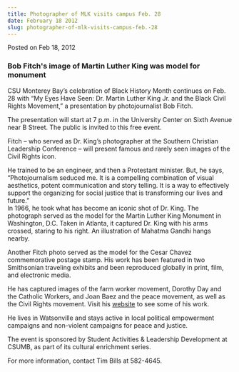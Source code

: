 ```yaml
---
title: Photographer of MLK visits campus Feb. 28
date: February 18 2012
slug: photographer-of-mlk-visits-campus-feb.-28
---
```


 



<span class="date">Posted on Feb 18, 2012    </span>
<h3>Bob Fitch&apos;s image of Martin Luther King was model for
monument</h3>
<p>CSU Monterey Bay&#x2019;s celebration of Black History Month continues
on Feb. 28 with &#x201C;My Eyes Have Seen: Dr. Martin Luther King Jr. and
the Black Civil Rights Movement,&#x201D; a presentation by photojournalist
Bob Fitch.</p>
<p>The presentation will start at 7 p.m. in the University Center
on Sixth Avenue near B Street. The public is invited to this free
event.</p>
<p>Fitch &#x2013; who served as Dr. King&#x2019;s photographer at the Southern
Christian Leadership Conference &#x2013; will present famous and rarely
seen images of the Civil Rights icon.</p>
<p>He trained to be an engineer, and then a Protestant minister.
But, he says, &#x201C;Photojournalism seduced me. It is a compelling
combination of visual aesthetics, potent communication and story
telling. It is a way to effectively support the organizing for
social justice that is transforming our lives and future.&#x201D;<br>
In 1966, he took what has become an iconic shot of Dr. King. The
photograph served as the model for the Martin Luther King Monument
in Washington, D.C. Taken in Atlanta, it captured Dr. King with his
arms crossed, staring to his right. An illustration of Mahatma
Gandhi hangs nearby.</br></p>
<p>Another Fitch photo served as the model for the Cesar Chavez
commemorative postage stamp. His work has been featured in two
Smithsonian traveling exhibits and been reproduced globally in
print, film, and electronic media.</p>
<p>He has captured images of the farm worker movement, Dorothy Day
and the Catholic Workers, and Joan Baez and the peace movement, as
well as the Civil Rights movement. Visit his <a href="https://bobfitchphoto.com" rel="nofollow">website</a>&#xA0;to see
some of his work.</p>
<p>He lives in Watsonville and stays active in local political
empowerment campaigns and non-violent campaigns for peace and
justice.</p>
<p>The event is sponsored by Student Activities &amp; Leadership
Development at CSUMB, as part of its cultural enrichment
series.</p>
<p>For more information, contact Tim Bills at 582-4645.</p>





 
